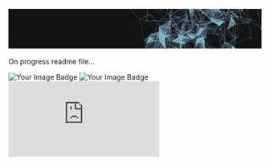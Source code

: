 ![Demo](./assets/juangifpresentation.gif)

On progress readme file...  <br>

<img src="https://tryhackme-badges.s3.amazonaws.com/juanfemeniaqueve.png" alt="Your Image Badge" />

<img src="https://tryhackme.com/api/v2/badges/public-profile?userPublicId=3606600" alt="Your Image Badge" />

<iframe src="https://tryhackme.com/api/v2/badges/public-profile?userPublicId=3606600" style='border:none;'></iframe>


